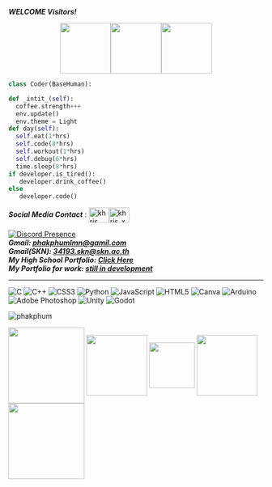 ***WELCOME Visitors!***<br>
<p align = "center"><img src="https://media.tenor.com/hmDMrE1yMAkAAAAC/when-the-coding-when-the.gif" width="100px"><img src="https://image.makewebeasy.net/makeweb/m_1920x0/3LGUGt5qa/DefaultData/skn.png" width="100px"><img src="https://media1.giphy.com/media/VbAFrrDVGAvZu/200w.gif?cid=82a1493bayrmjypv3p8t4h7j7fxmncxn6vswg5w85zj5st3e&ep=v1_gifs_search&rid=200w.gif&ct=g" width="100px"><p>
  
```python
class Coder(BaseHuman):

def _intit_(self):
  coffee.strength+++
  env.update()
  env.theme = Light
def day(self):
  self.eat(1*hrs)
  self.code(8*hrs)
  self.workout(1*hrs)
  self.debug(6*hrs)
  time.sleep(8*hrs)
if developer.is_tired():
   developer.drink_coffee()
else
   developer.code()
```

***Social Media Contact*** : <a href="https://www.facebook.com/profile.php?id=100043040627665" rel="nofollow"><img align="center" src="https://raw.githubusercontent.com/rahuldkjain/github-profile-readme-generator/master/src/images/icons/Social/facebook.svg" alt="khris bharmmano" height="30" width="40" style="max-width: 100%;"></a><a href="https://www.instagram.com/45_fahrenheit._/" rel="nofollow"><img align="center" src="https://raw.githubusercontent.com/rahuldkjain/github-profile-readme-generator/master/src/images/icons/Social/instagram.svg" alt="khris_xp" height="30" width="40" style="max-width: 100%;"></a><br>

[![Discord Presence](https://lanyard.cnrad.dev/api/670232551092256779)](https://discord.com/users/670232551092256779)<br>
***Gmail: <a href="mailto:phakphumlmn@gamil.com">phakphumlmn@gamil.com</a><br/>
Gmail(SKN): <a href="mailto:34193.skn@skn.ac.th">34193.skn@skn.ac.th</a><br/>
My High School Portfolio: <a href="https://drive.google.com/file/d/1DKwblVq5XzldzasEWLHZTPWqdHfjPWKZ/view?usp=sharing">Click Here</a><br>
My Portfolio for work: <a href="https://youtu.be/_GlgOkBR1vU?feature=shared">still in development***</a>
<hr>

![C](https://img.shields.io/badge/c-%2300599C.svg?style=for-the-badge&logo=c&logoColor=white) ![C++](https://img.shields.io/badge/c++-%2300599C.svg?style=for-the-badge&logo=c%2B%2B&logoColor=white) ![CSS3](https://img.shields.io/badge/css3-%231572B6.svg?style=for-the-badge&logo=css3&logoColor=white) ![Python](https://img.shields.io/badge/python-3670A0?style=for-the-badge&logo=python&logoColor=ffdd54) ![JavaScript](https://img.shields.io/badge/javascript-%23323330.svg?style=for-the-badge&logo=javascript&logoColor=%23F7DF1E) ![HTML5](https://img.shields.io/badge/html5-%23E34F26.svg?style=for-the-badge&logo=html5&logoColor=white) ![Canva](https://img.shields.io/badge/Canva-%2300C4CC.svg?style=for-the-badge&logo=Canva&logoColor=white) ![Arduino](https://img.shields.io/badge/-Arduino-00979D?style=for-the-badge&logo=Arduino&logoColor=white) ![Adobe Photoshop](https://img.shields.io/badge/adobe%20photoshop-%2331A8FF.svg?style=for-the-badge&logo=adobe%20photoshop&logoColor=white) ![Unity](https://img.shields.io/badge/unity-%23000000.svg?style=for-the-badge&logo=unity&logoColor=white) ![Godot](https://img.shields.io/badge/GODOT-0078D6?style=for-the-badge&logo=jarva&logoColor=white)


<p><img align="center" src="https://github-readme-stats.vercel.app/api/top-langs?username=phakphum&show_icons=true&theme=tokyonight&locale=en&layout=compact" alt="phakphum" /></p>



<p align="left"><img align="center" src="https://media0.giphy.com/media/iPg2OZbNXc7uM/giphy.gif" width="150px"/> <img align = "center"src="https://i.makeagif.com/media/3-17-2019/mnPonP.gif" width="120px"> <img align = "center"src="https://media1.giphy.com/media/BGPkJPn38HC5E44NgC/200w.gif?cid=6c09b952vl3aug63bet5cqcpvf8f3mlzso91afrj9fndzyxn&ep=v1_gifs_search&rid=200w.gif&ct=g" width="90px"> <img align = "center"src="https://media.tenor.com/0-qCCfeyzRsAAAAC/winner-michael-jordan.gif" width="120px"> <img align = "center"src="https://i.pinimg.com/originals/1b/f2/8b/1bf28bbad6e58a1f53b40b13a66f1fc3.gif" width="150px"></p> 
